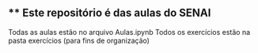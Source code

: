 ## ** Este repositório é das aulas do SENAI

Todas as aulas estão no arquivo Aulas.ipynb
Todos os exercícios estão na pasta exercícios (para fins de organização)